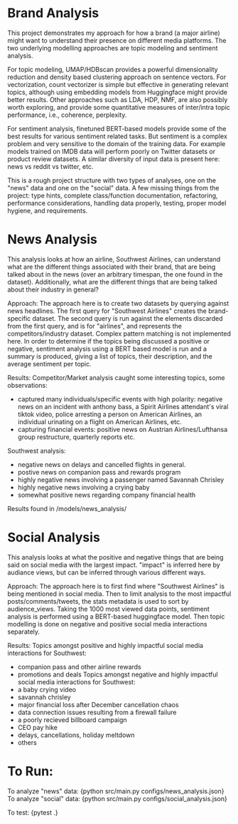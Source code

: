 # Brand Analysis

This project demonstrates my approach for how a brand (a major airline) might want to understand their presence on different media platforms. The two underlying modelling approaches are topic modeling and sentiment analysis. 

For topic modeling, UMAP/HDBscan provides a powerful dimensionality reduction and density based clustering approach on sentence vectors. For vectorization, count vectorizer is simple but effective in generating relevant topics, although using embedding models from Huggingface might provide better results. Other approaches such as LDA, HDP, NMF, are also possibly worth exploring, and provide some quantitative measures of inter/intra topic performance, i.e., coherence, perplexity. 

For sentiment analysis, finetuned BERT-based models provide some of the best results for various sentiment related tasks. But sentiment is a complex problem and very sensitive to the domain of the training data. For example models trained on IMDB data will perform poorly on Twitter datasets or product review datasets. A similar diversity of input data is present here: news vs reddit vs twitter, etc. 

This is a rough project structure with two types of analyses, one on the "news" data and one on the "social" data. A few missing things from the project: type hints, complete class/function documentation, refactoring, performance considerations, handling data properly, testing, proper model hygiene, and requirements.

# News Analysis

This analysis looks at how an airline, Southwest Airlines, can understand what are the different things associated with their brand, that are being talked about in the news (over an arbitrary timespan, the one found in the dataset). Additionally, what are the different things that are being talked about their industry in general?

Approach: The approach here is to create two datasets by querying against news headlines. The first query for "Southwest Airlines" creates the brand-specific dataset. The second query is run against the elements discarded from the first query, and is for "airlines", and represents the competitors/industry dataset. Complex pattern matching is not implemented here. In order to determine if the topics being discussed a positive or negative, sentiment analysis using a BERT based model is run and a summary is produced, giving a list of topics, their description, and the average sentiment per topic. 

Results: 
Competitor/Market analysis caught some interesting topics, some observations:
- captured many individuals/specific events with high polarity: negative news on an incident with anthony bass, a Spirit Airlines attendant's viral tiktok video, police arresting a person on American Airlines, an individual urinating on a flight on American Airlines, etc. 
- capturing financial events: positive news on Austrian Airlines/Lufthansa group restructure, quarterly reports etc. 

Southwest analysis:
- negative news on delays and cancelled flights in general.
- postive news on companion pass and rewards program
- highly negative news involving a passenger named Savannah Chrisley
- highly negative news involving a crying baby
- somewhat positive news regarding company financial health

Results found in /models/news_analysis/


# Social Analysis
This analysis looks at what the positive and negative things that are being said on social media with the largest impact. "impact" is inferred here by audiance views, but can be inferred through various different ways. 

Approach: The approach here is to first find where "Southwest Airlines" is being mentioned in social media. Then to limit analysis to the most impactful posts/comments/tweets, the stats metadata is used to sort by audience_views. Taking the 1000 most viewed data points, sentiment analysis is performed using a BERT-based huggingface model. Then topic modelling is done on negative and positive social media interactions separately. 

Results:
Topics amongst positive and highly impactful social media interactions for Southwest:
- companion pass and other airline rewards
- promotions and deals
Topics amongst negative and highly impactful social media interactions for Southwest:
- a baby crying video
- savannah chrisley
- major financial loss after December cancellation chaos
- data connection issues resulting from a firewall failure
- a poorly recieved billboard campaign
- CEO pay hike
- delays, cancellations, holiday meltdown
- others

# To Run:
To analyze "news" data: {python src/main.py configs/news_analysis.json}
To analyze "social" data: {python src/main.py configs/social_analysis.json}  

To test: {pytest .}

